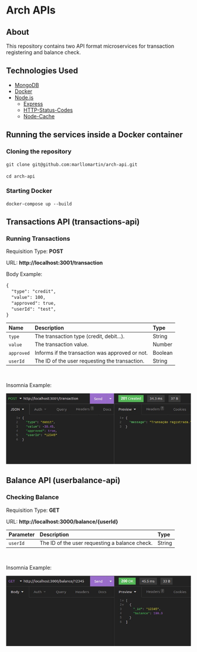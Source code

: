 # Arch APIs

## About
This repository contains two API format microservices for transaction registering and balance check.

## Technologies Used
* [MongoDB](https://www.mongodb.com/)
* [Docker](https://www.docker.com/)
* [Node.js](https://nodejs.org/en/)
  * [Express](https://expressjs.com/pt-br/)
  * [HTTP-Status-Codes](https://www.npmjs.com/package/http-status-codes)
  * [Node-Cache](https://www.npmjs.com/package/node-cache)

## Running the services inside a Docker container

### Cloning the repository
```
git clone git@github.com:marllomartin/arch-api.git

cd arch-api
```
### Starting Docker
```
docker-compose up --build
```

## Transactions API (transactions-api)

### Running Transactions

Requisition Type: **POST**

URL: **http://localhost:3001/transaction**

Body Example:
```
{
  "type": "credit",
  "value": 100,
  "approved": true,
  "userId": "test",
}
```
| Name   | Description                                   | Type |
| :---------- | :---------------------------------- | :------- |
| `type` |  The transaction type (credit, debit...). | String |
| `value` |  The transaction value. | Number |
| `approved` | Informs if the transaction was approved or not. | Boolean |
| `userId` | The ID of the user requesting the transaction. | String |

<br>

Insomnia Example:

![Transaction](https://github.com/marllomartin/arch-api/blob/main/public/images/transaction.jpg)


## Balance API (userbalance-api)

### Checking Balance

Requisition Type: **GET**

URL: **http://localhost:3000/balance/{userId}**

| Parameter   | Description                                   | Type |
| :---------- | :---------------------------------- | :------- |
| `userId` |  The ID of the user requesting a balance check. | String |

<br>

Insomnia Example:

![Balance](https://github.com/marllomartin/arch-api/blob/main/public/images/balance.jpg)
